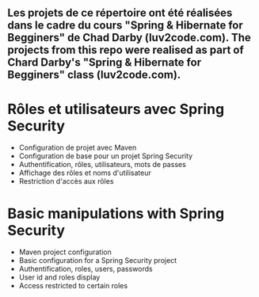 ## Les projets de ce répertoire ont été réalisées dans le cadre du cours "Spring & Hibernate for Begginers" de Chad Darby (luv2code.com). The projects from this repo were realised as part of Chard Darby's "Spring & Hibernate for Begginers" class (luv2code.com).  

# Rôles et utilisateurs avec Spring Security  
- Configuration de projet avec Maven
- Configuration de base pour un projet Spring Security
- Authentification, rôles, utilisateurs, mots de passes
- Affichage des rôles et noms d'utilisateur
- Restriction d'accès aux rôles

# Basic manipulations with Spring Security  
- Maven project configuration
- Basic configuration for a Spring Security project
- Authentification, roles, users, passwords
- User id and roles display
- Access restricted to certain roles
